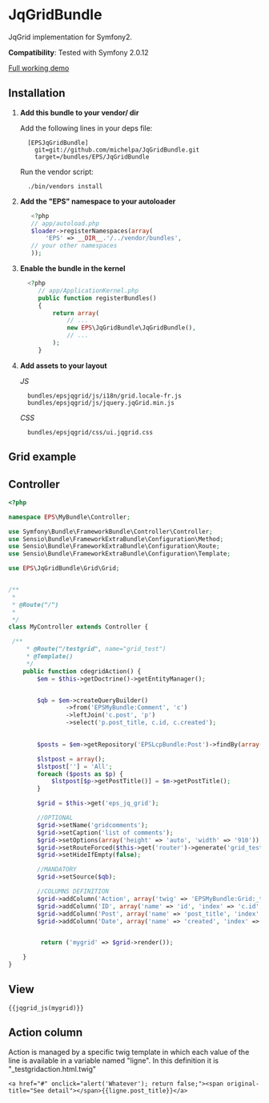 JqGridBundle
============

JqGrid implementation for Symfony2.


**Compatibility**: Tested with Symfony 2.0.12

[Full working demo](https://github.com/michelpa/demoJqGrid)


Installation
------------

1. **Add this bundle to your vendor/ dir**

    Add the following lines in your deps file:

    ```
      [EPSJqGridBundle]
        git=git://github.com/michelpa/JqGridBundle.git
        target=/bundles/EPS/JqGridBundle
    ```

    Run the vendor script:

    ```
      ./bin/vendors install
    ```

2. **Add the "EPS" namespace to your autoloader**

    ```php
       <?php
       // app/autoload.php
       $loader->registerNamespaces(array(
           'EPS' => __DIR__.'/../vendor/bundles',
       // your other namespaces
       ));
    ```

3. **Enable the bundle in the kernel**

    ```php
      <?php
         // app/ApplicationKernel.php
         public function registerBundles()
         {
             return array(
                 // ...
                 new EPS\JqGridBundle\JqGridBundle(),
                 // ...
             );
         }
    ```

4. **Add assets to your layout**

     *JS*

         bundles/epsjqgrid/js/i18n/grid.locale-fr.js
         bundles/epsjqgrid/js/jquery.jqGrid.min.js

     *CSS*

         bundles/epsjqgrid/css/ui.jqgrid.css

Grid example
------------

## Controller

```php
<?php

namespace EPS\MyBundle\Controller;

use Symfony\Bundle\FrameworkBundle\Controller\Controller;
use Sensio\Bundle\FrameworkExtraBundle\Configuration\Method;
use Sensio\Bundle\FrameworkExtraBundle\Configuration\Route;
use Sensio\Bundle\FrameworkExtraBundle\Configuration\Template;

use EPS\JqGridBundle\Grid\Grid;


/**
 *
 * @Route("/")
 * 
 */
class MyController extends Controller {

 /**
     * @Route("/testgrid", name="grid_test")
     * @Template()
     */
    public function cdegridAction() {
        $em = $this->getDoctrine()->getEntityManager();


        $qb = $em->createQueryBuilder()
                ->from('EPSMyBundle:Comment', 'c')
                ->leftJoin('c.post', 'p')
                ->select('p.post_title, c.id, c.created');
                

        $posts = $em->getRepository('EPSLcpBundle:Post')->findBy(array('actif' => true));

        $lstpost = array();
        $lstpost[''] = 'All';
        foreach ($posts as $p) {
            $lstpost[$p->getPostTitle()] = $m->getPostTitle();
        }

        $grid = $this->get('eps_jq_grid');

        //OPTIONAL
        $grid->setName('gridcomments');
        $grid->setCaption('list of comments');
        $grid->setOptions(array('height' => 'auto', 'width' => '910'));
        $grid->setRouteForced($this->get('router')->generate('grid_test'));
        $grid->setHideIfEmpty(false);

        //MANDATORY
        $grid->setSource($qb);

        //COLUMNS DEFINITION
        $grid->addColumn('Action', array('twig' => 'EPSMyBundle:Grid:_testgridaction.html.twig', 'name' => 'action', 'resize' => false, 'sortable' => false, 'search' => false, 'width' => '50'));
        $grid->addColumn('ID', array('name' => 'id', 'index' => 'c.id', 'hidden' => true, 'sortable' => false, 'search' => false));
        $grid->addColumn('Post', array('name' => 'post_title', 'index' => 'p.post_title', 'width' => '150', 'stype' => 'select', 'searchoptions' => array('value' => $lstpost)));
        $grid->addColumn('Date', array('name' => 'created', 'index' => 'c.created', 'formatter' => 'date', 'datepicker' => true));


         return ('mygrid' => $grid->render());

    }
}

```
## View
```twig
{{jqgrid_js(mygrid)}}
```
## Action column

Action is managed by a specific twig template in which each value of the line is available in a variable named "ligne". In this definition it is "_testgridaction.html.twig"

```twig
<a href="#" onclick="alert('Whatever'); return false;"><span original-title="See detail"></span>{{ligne.post_title}}</a>
```
